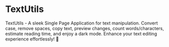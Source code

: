 # TextUtils
TextUtils - A sleek Single Page Application for text manipulation. Convert case, remove spaces, copy text, preview changes, count words/characters, estimate reading time, and enjoy a dark mode. Enhance your text editing experience effortlessly! 🚀
